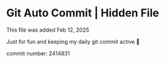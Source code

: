 # Git Auto Commit | Hidden File

This file was added Feb 12, 2025

Just for fun and keeping my daily git commit active 🤪

commit number: 2414831
